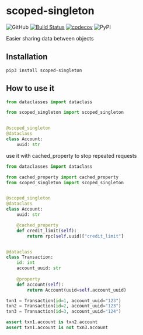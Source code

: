 # scoped-singleton
![GitHub](https://img.shields.io/github/license/Ed-XCF/scoped-singleton)
[![Build Status](https://app.travis-ci.com/Ed-XCF/redis-property.svg?branch=main)](https://app.travis-ci.com/Ed-XCF/scoped-singleton)
[![codecov](https://codecov.io/gh/Ed-XCF/scoped-singleton/branch/main/graph/badge.svg?token=J3HnAigB4J)](undefined)
![PyPI](https://img.shields.io/pypi/v/scoped-singleton)

Easier sharing data between objects

## Installation
```shell
pip3 install scoped-singleton
```

## How to use it
```python
from dataclasses import dataclass

from scoped_singleton import scoped_singleton


@scoped_singleton
@dataclass
class Account:
    uuid: str
```

use it with cached_property to stop repeated requests

```python
from dataclasses import dataclass

from cached_property import cached_property
from scoped_singleton import scoped_singleton


@scoped_singleton
@dataclass
class Account:
    uuid: str

    @cached_property
    def credit_limit(self):
        return rpc(self.uuid)["credit_limit"]


@dataclass
class Transaction:
    id: int
    account_uuid: str
    
    @property
    def account(self):
        return Account(uuid=self.account_uuid)

txn1 = Transaction(id=1, account_uuid="123")
txn2 = Transaction(id=2, account_uuid="123")
txn3 = Transaction(id=3, account_uuid="124")

assert txn1.account is txn2.account
assert txn1.account is not txn3.account
```
